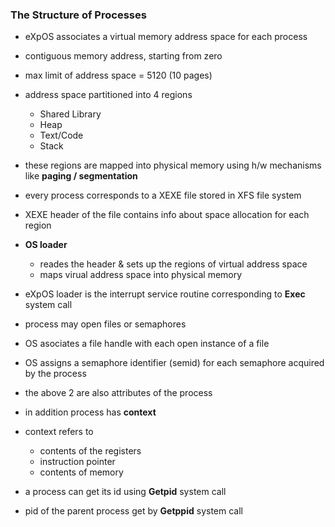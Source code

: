 ### The Structure of Processes
- eXpOS associates a virtual memory address space for each process
- contiguous memory address, starting from zero
- max limit of address space = 5120 (10 pages)
- address space partitioned into 4 regions

    - Shared Library
    - Heap
    - Text/Code
    - Stack

- these regions are mapped into physical memory using h/w mechanisms like **paging / segmentation**
- every process corresponds to a XEXE file stored in XFS file system
- XEXE header of the file contains info about space allocation for each region
- **OS loader**
    - reades the header & sets up the regions of virtual address space
    - maps virual address space into physical memory
- eXpOS loader is the interrupt service routine corresponding to **Exec** system call

- process may open files or semaphores
- OS asociates a file handle with each open instance of a file
- OS assigns a semaphore identifier (semid) for each semaphore acquired by the process
- the above 2 are also attributes of the process
- in addition process has **context**
- context refers to
    - contents of the registers
    - instruction pointer
    - contents of memory

- a process can get its id using **Getpid** system call
- pid of the parent process get by **Getppid** system call